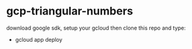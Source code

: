 # gcp-triangular-numbers

download google sdk, setup your gcloud then clone this repo and type:

- gcloud app deploy
